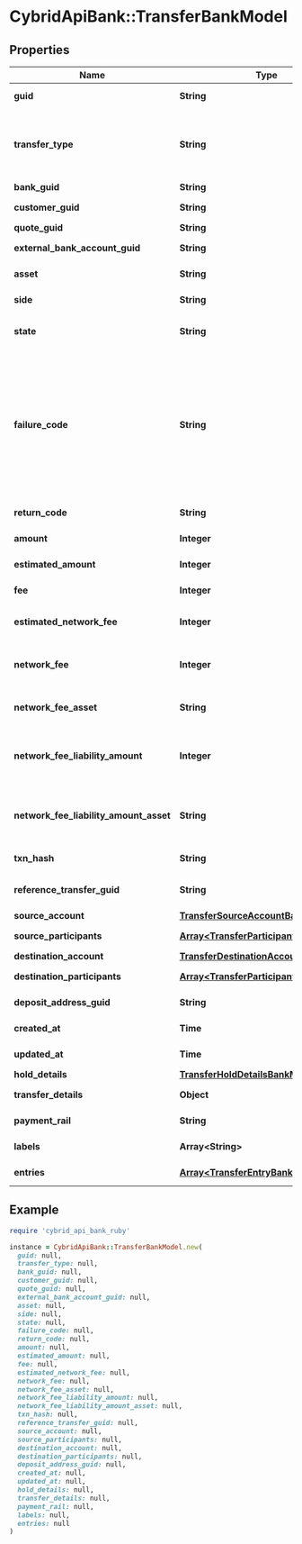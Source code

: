 # CybridApiBank::TransferBankModel

## Properties

| Name | Type | Description | Notes |
| ---- | ---- | ----------- | ----- |
| **guid** | **String** | Auto-generated unique identifier for the transfer. | [optional] |
| **transfer_type** | **String** | The type of transfer; one of funding, book, crypto, instant_funding, funding_return, crypto_return, loss_recovery, inter_account, lightning, or instant_funding_return. | [optional] |
| **bank_guid** | **String** | The associated bank&#39;s identifier. | [optional] |
| **customer_guid** | **String** | The associated customer&#39;s identifier. | [optional] |
| **quote_guid** | **String** | The associated quote&#39;s identifier. | [optional] |
| **external_bank_account_guid** | **String** | The associated external bank account&#39;s identifier. | [optional] |
| **asset** | **String** | The asset the transfer is related to, e.g., USD. | [optional] |
| **side** | **String** | The direction of the quote; one of deposit or withdrawal. | [optional] |
| **state** | **String** | The state of the transfer; one of storing, pending, holding, reviewing, completed, or failed. | [optional] |
| **failure_code** | **String** | The failure code for failed transfers; one of non_sufficient_funds, refresh_required, party_name_invalid, payment_rail_invalid, compliance_rejection, cancelled, reversed, limit_exceeded, network_fee_too_low, amount_too_low, internal_error, invalid_address, invalid_destination, customer_action_required, or external_vendor_error. | [optional] |
| **return_code** | **String** | The return code for reversed transfers | [optional] |
| **amount** | **Integer** | The actual amount in base units of the asset. | [optional] |
| **estimated_amount** | **Integer** | The estimated amount in base units of the asset. | [optional] |
| **fee** | **Integer** | The fee associated with the transfer. | [optional] |
| **estimated_network_fee** | **Integer** | The estimated network fee in base units of network_fee_asset. Only present on &#x60;crypto&#x60; transfers. | [optional] |
| **network_fee** | **Integer** | The actual network fee in base units of network_fee_asset. Only present on &#x60;crypto&#x60; transfers that have successfully completed. | [optional] |
| **network_fee_asset** | **String** | The asset code of the network fee. Only present on &#x60;crypto&#x60; transfers that have successfully completed. | [optional] |
| **network_fee_liability_amount** | **Integer** | The equivalent fiat network fee in base units of network_fee_liability_amount_asset. Only present on &#x60;crypto&#x60; transfers that have successfully completed. | [optional] |
| **network_fee_liability_amount_asset** | **String** | The fiat asset the network_fee_liability_amount is denominated in. Only present on &#x60;crypto&#x60; transfers that have successfully completed. | [optional] |
| **txn_hash** | **String** | The hash of the blockchain transaction | [optional] |
| **reference_transfer_guid** | **String** | The guid of the related transfer. Only present on return type transfers. | [optional] |
| **source_account** | [**TransferSourceAccountBankModel**](TransferSourceAccountBankModel.md) |  | [optional] |
| **source_participants** | [**Array&lt;TransferParticipantBankModel&gt;**](TransferParticipantBankModel.md) | The participants in the source account. | [optional] |
| **destination_account** | [**TransferDestinationAccountBankModel**](TransferDestinationAccountBankModel.md) |  | [optional] |
| **destination_participants** | [**Array&lt;TransferParticipantBankModel&gt;**](TransferParticipantBankModel.md) | The participants in the source account. | [optional] |
| **deposit_address_guid** | **String** | The guid of the deposit address. Only present on crypto deposits. | [optional] |
| **created_at** | **Time** | ISO8601 datetime the record was created at. | [optional] |
| **updated_at** | **Time** | ISO8601 datetime the record was last updated at. | [optional] |
| **hold_details** | [**TransferHoldDetailsBankModel**](TransferHoldDetailsBankModel.md) |  | [optional] |
| **transfer_details** | **Object** | The raw details on the transfer from the bank. | [optional] |
| **payment_rail** | **String** | The rail the payment was done on. One of: ach, eft, wire, rtp | [optional] |
| **labels** | **Array&lt;String&gt;** | The labels associated with the transfer. | [optional] |
| **entries** | [**Array&lt;TransferEntryBankModel&gt;**](TransferEntryBankModel.md) | Transfer entries associated with the batch transfer | [optional] |

## Example

```ruby
require 'cybrid_api_bank_ruby'

instance = CybridApiBank::TransferBankModel.new(
  guid: null,
  transfer_type: null,
  bank_guid: null,
  customer_guid: null,
  quote_guid: null,
  external_bank_account_guid: null,
  asset: null,
  side: null,
  state: null,
  failure_code: null,
  return_code: null,
  amount: null,
  estimated_amount: null,
  fee: null,
  estimated_network_fee: null,
  network_fee: null,
  network_fee_asset: null,
  network_fee_liability_amount: null,
  network_fee_liability_amount_asset: null,
  txn_hash: null,
  reference_transfer_guid: null,
  source_account: null,
  source_participants: null,
  destination_account: null,
  destination_participants: null,
  deposit_address_guid: null,
  created_at: null,
  updated_at: null,
  hold_details: null,
  transfer_details: null,
  payment_rail: null,
  labels: null,
  entries: null
)
```

